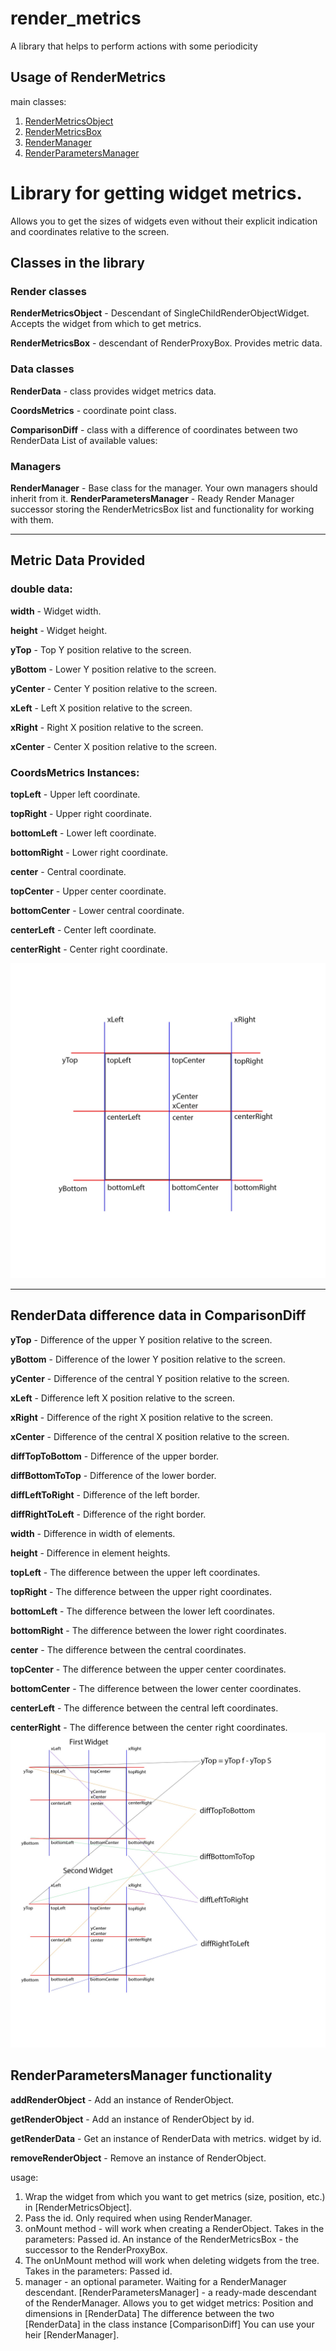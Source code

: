 # render_metrics

A library that helps to perform actions with some periodicity

## Usage of RenderMetrics

main classes:

1. [RenderMetricsObject](/lib/src/render/render_metrics.dart)
2. [RenderMetricsBox](/lib/src/render/render_metrics.dart)
3. [RenderManager](/lib/src/manager/render_manager.dart)
4. [RenderParametersManager](/lib/src/manager/render_parameters_manager.dart)

# Library for getting widget metrics.

Allows you to get the sizes of widgets even without their explicit indication and coordinates relative to the screen.

## Classes in the library

### Render classes
**RenderMetricsObject** - Descendant of SingleChildRenderObjectWidget. Accepts the widget from which to get metrics.

**RenderMetricsBox** - descendant of RenderProxyBox. Provides metric data.

### Data classes
**RenderData** - class provides widget metrics data.

**CoordsMetrics** - coordinate point class.

**ComparisonDiff** - class with a difference of coordinates between two RenderData
List of available values:

### Managers
**RenderManager** - Base class for the manager. Your own managers should inherit from it.
**RenderParametersManager** - Ready Render Manager successor storing the RenderMetricsBox list and functionality for working with them.
____

## Metric Data Provided

### double data:
**width** - Widget width.

**height** - Widget height.

**yTop** - Top Y position relative to the screen.

**yBottom** - Lower Y position relative to the screen.

**yCenter** - Center Y position relative to the screen.

**xLeft** - Left X position relative to the screen.

**xRight** - Right X position relative to the screen.

**xCenter** - Center X position relative to the screen.

### CoordsMetrics Instances:
**topLeft** - Upper left coordinate.

**topRight** - Upper right coordinate.

**bottomLeft** - Lower left coordinate.

**bottomRight** - Lower right coordinate.

**center** - Central coordinate.

**topCenter** - Upper center coordinate.

**bottomCenter** - Lower central coordinate.

**centerLeft** - Center left coordinate.

**centerRight** - Center right coordinate.

![](metrics_image.jpg)
____

## RenderData difference data in ComparisonDiff
**yTop** - Difference of the upper Y position relative to the screen.

**yBottom** - Difference of the lower Y position relative to the screen.

**yCenter** - Difference of the central Y position relative to the screen.

**xLeft** - Difference left X position relative to the screen.

**xRight** - Difference of the right X position relative to the screen.

**xCenter** - Difference of the central X position relative to the screen.

**diffTopToBottom** - Difference of the upper border.

**diffBottomToTop** - Difference of the lower border.

**diffLeftToRight** - Difference of the left border.

**diffRightToLeft** - Difference of the right border.

**width** - Difference in width of elements.

**height** - Difference in element heights.

**topLeft** - The difference between the upper left coordinates.

**topRight** - The difference between the upper right coordinates.

**bottomLeft** - The difference between the lower left coordinates.

**bottomRight** - The difference between the lower right coordinates.

**center** - The difference between the central coordinates.

**topCenter** - The difference between the upper center coordinates.

**bottomCenter** - The difference between the lower center coordinates.

**centerLeft** - The difference between the central left coordinates.

**centerRight** - The difference between the center right coordinates.
![](diff_image.jpg)

## RenderParametersManager functionality
**addRenderObject** - Add an instance of RenderObject.

**getRenderObject** - Add an instance of RenderObject by id.

**getRenderData** - Get an instance of RenderData with metrics. widget by id.

**removeRenderObject** - Remove an instance of RenderObject.


usage:

1. Wrap the widget from which you want to get metrics (size, position, etc.) in [RenderMetricsObject].
2. Pass the id. Only required when using RenderManager.
3. onMount method - will work when creating a RenderObject.
Takes in the parameters:
Passed id.
An instance of the RenderMetricsBox - the successor to the RenderProxyBox.
4. The onUnMount method will work when deleting widgets from the tree.
Takes in the parameters:
Passed id.
5. manager - an optional parameter. Waiting for a RenderManager descendant.
[RenderParametersManager] - a ready-made descendant of the RenderManager.
Allows you to get widget metrics:
Position and dimensions in [RenderData]
The difference between the two [RenderData] in the class instance [ComparisonDiff]
You can use your heir [RenderManager].